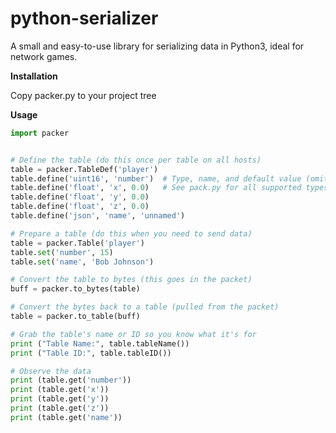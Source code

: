 # python-serializer
A small and easy-to-use library for serializing data in Python3, ideal for network games.

**Installation**

Copy packer.py to your project tree

**Usage**
```python
import packer


# Define the table (do this once per table on all hosts)
table = packer.TableDef('player')
table.define('uint16', 'number')  # Type, name, and default value (omit to require a value)
table.define('float', 'x', 0.0)   # See pack.py for all supported types
table.define('float', 'y', 0.0)
table.define('float', 'z', 0.0)
table.define('json', 'name', 'unnamed')

# Prepare a table (do this when you need to send data)
table = packer.Table('player')
table.set('number', 15)
table.set('name', 'Bob Johnson')

# Convert the table to bytes (this goes in the packet)
buff = packer.to_bytes(table)

# Convert the bytes back to a table (pulled from the packet)
table = packer.to_table(buff)

# Grab the table's name or ID so you know what it's for
print ("Table Name:", table.tableName())
print ("Table ID:", table.tableID())

# Observe the data
print (table.get('number'))
print (table.get('x'))
print (table.get('y'))
print (table.get('z'))
print (table.get('name'))
```
